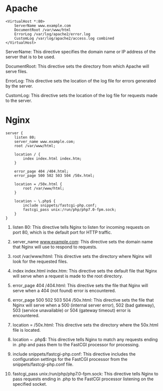 
# Apache

```
<VirtualHost *:80>
    ServerName www.example.com
    DocumentRoot /var/www/html
    ErrorLog /var/log/apache2/error.log
    CustomLog /var/log/apache2/access.log combined
</VirtualHost>
```

ServerName: This directive specifies the domain name or IP address of the server that is to be used.

DocumentRoot: This directive sets the directory from which Apache will serve files.

ErrorLog: This directive sets the location of the log file for errors generated by the server.

CustomLog: This directive sets the location of the log file for requests made to the server.

# Nginx 

```
server {
    listen 80;
    server_name www.example.com;
    root /var/www/html;

    location / {
        index index.html index.htm;
    }

    error_page 404 /404.html;
    error_page 500 502 503 504 /50x.html;

    location = /50x.html {
        root /var/www/html;
    }

    location ~ \.php$ {
        include snippets/fastcgi-php.conf;
        fastcgi_pass unix:/run/php/php7.0-fpm.sock;
    }
}
```

1. listen 80: This directive tells Nginx to listen for incoming requests on port 80, which is the default port for HTTP traffic.

2. server_name www.example.com: This directive sets the domain name that Nginx will use to respond to requests.

3. root /var/www/html: This directive sets the directory where Nginx will look for the requested files.

4. index index.html index.htm: This directive sets the default file that Nginx will serve when a request is made to the root directory.

5. error_page 404 /404.html: This directive sets the file that Nginx will serve when a 404 (not found) error is encountered.

6. error_page 500 502 503 504 /50x.html: This directive sets the file that Nginx will serve when a 500 (internal server error), 502 (bad gateway), 503 (service unavailable) or 504 (gateway timeout) error is encountered.

7. location = /50x.html: This directive sets the directory where the 50x.html file is located.

8. location ~ \.php$: This directive tells Nginx to match any requests ending in .php and pass them to the FastCGI processor for processing.

9. include snippets/fastcgi-php.conf: This directive includes the configuration settings for the FastCGI processor from the snippets/fastcgi-php.conf file.

10. fastcgi_pass unix:/run/php/php7.0-fpm.sock: This directive tells Nginx to pass requests ending in .php to the FastCGI processor listening on the specified socket.